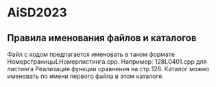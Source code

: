 # AiSD2023
## Правила именования файлов и каталогов
Файл с кодом предлагается именовать в таком формате НомерстраницыLНомерлистинга.срр.
Например: 128L0401.cpp для листинга Реализация функции сравнения на стр 128.
Каталог можно именовать по имени первого файла в этом каталоге.
